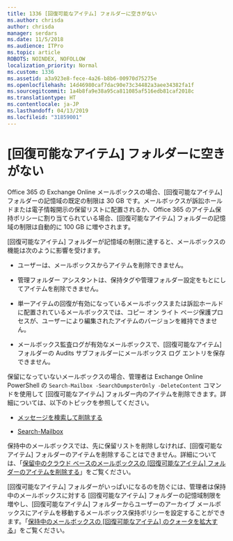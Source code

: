 ```yaml
---
title: 1336 [回復可能なアイテム] フォルダーに空きがない
ms.author: chrisda
author: chrisda
manager: serdars
ms.date: 11/5/2018
ms.audience: ITPro
ms.topic: article
ROBOTS: NOINDEX, NOFOLLOW
localization_priority: Normal
ms.custom: 1336
ms.assetid: a3a923e8-fece-4a26-b8b6-00970d75275e
ms.openlocfilehash: 14d46980caf7dac90e73c34482a3aee34382fa1f
ms.sourcegitcommit: 1a4b8fa9e38a95ca811085af516edb81caf2018c
ms.translationtype: HT
ms.contentlocale: ja-JP
ms.lasthandoff: 04/13/2019
ms.locfileid: "31859001"
---
```

# <a name="the-recoverable-items-folder-is-full"></a>[回復可能なアイテム] フォルダーに空きがない

Office 365 の Exchange Online メールボックスの場合、[回復可能なアイテム] フォルダーの記憶域の既定の制限は 30 GB です。メールボックスが訴訟ホールドまたは電子情報開示の保留リストに配置されるか、Office 365 のアイテム保持ポリシーに割り当てられている場合、[回復可能なアイテム] フォルダーの記憶域の制限は自動的に 100 GB に増やされます。

[回復可能なアイテム] フォルダーが記憶域の制限に達すると、メールボックスの機能は次のように影響を受けます。

- ユーザーは、メールボックスからアイテムを削除できません。

- 管理フォルダー アシスタントは、保持タグや管理フォルダー設定をもとにしてアイテムを削除できません。

- 単一アイテムの回復が有効になっているメールボックスまたは訴訟ホールドに配置されているメールボックスでは、コピー オン ライト ページ保護プロセスが、ユーザーにより編集されたアイテムのバージョンを維持できません。

- メールボックス監査ログが有効なメールボックスで、[回復可能なアイテム] フォルダーの Audits サブフォルダーにメールボックス ログ エントリを保存できません。

保留になっていないメールボックスの場合、管理者は Exchange Online PowerShell の `Search-Mailbox -SearchDumpsterOnly -DeleteContent` コマンドを使用して [回復可能なアイテム] フォルダー内のアイテムを削除できます。詳細については、以下のトピックを参照してください。 

- [メッセージを検索して削除する](https://docs.microsoft.com/office365/securitycompliance/search-for-and-delete-messagesadmin-help)

- [Search-Mailbox](https://docs.microsoft.com/powershell/module/exchange/mailboxes/Search-Mailbox)

保持中のメールボックスでは、先に保留リストを削除しなければ、[回復可能なアイテム] フォルダーのアイテムを削除することはできません。詳細については、「[保留中のクラウド ベースのメールボックスの [回復可能なアイテム] フォルダーのアイテムを削除する](https://docs.microsoft.com/office365/securitycompliance/delete-items-in-the-recoverable-items-folder-of-mailboxes-on-hold)」をご覧ください。

[回復可能なアイテム] フォルダーがいっぱいになるのを防ぐには、管理者は保持中のメールボックスに対する [回復可能なアイテム] フォルダーの記憶域制限を増やし、[回復可能なアイテム] フォルダーからユーザーのアーカイブ メールボックスにアイテムを移動するメールボックス保持ポリシーを設定することができます。「[保持中のメールボックスの [回復可能なアイテム] のクォータを拡大する](https://docs.microsoft.com/office365/securitycompliance/increase-the-recoverable-quota-for-mailboxes-on-hold)」をご覧ください。

